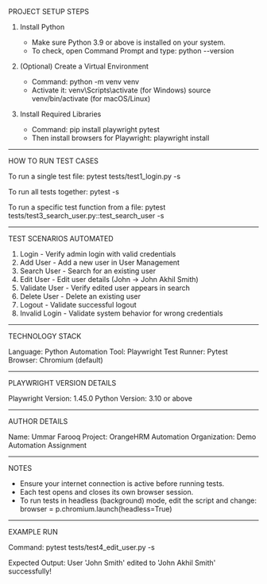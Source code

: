 PROJECT SETUP STEPS

1. Install Python
   - Make sure Python 3.9 or above is installed on your system.
   - To check, open Command Prompt and type:
     python --version

2. (Optional) Create a Virtual Environment
   - Command:
     python -m venv venv
   - Activate it:
     venv\Scripts\activate    (for Windows)
     source venv/bin/activate (for macOS/Linux)

3. Install Required Libraries
   - Command:
     pip install playwright pytest
   - Then install browsers for Playwright:
     playwright install

------------------------------------------------------------
HOW TO RUN TEST CASES

To run a single test file:
   pytest tests/test1_login.py -s

To run all tests together:
   pytest -s

To run a specific test function from a file:
   pytest tests/test3_search_user.py::test_search_user -s

------------------------------------------------------------
TEST SCENARIOS AUTOMATED

1. Login - Verify admin login with valid credentials
2. Add User - Add a new user in User Management
3. Search User - Search for an existing user
4. Edit User - Edit user details (John → John Akhil Smith)
5. Validate User - Verify edited user appears in search
6. Delete User - Delete an existing user
7. Logout - Validate successful logout
8. Invalid Login - Validate system behavior for wrong credentials

------------------------------------------------------------
TECHNOLOGY STACK

Language: Python
Automation Tool: Playwright
Test Runner: Pytest
Browser: Chromium (default)

------------------------------------------------------------
PLAYWRIGHT VERSION DETAILS

Playwright Version: 1.45.0
Python Version: 3.10 or above

------------------------------------------------------------
AUTHOR DETAILS

Name: Ummar Farooq
Project: OrangeHRM Automation
Organization: Demo Automation Assignment

------------------------------------------------------------
NOTES

- Ensure your internet connection is active before running tests.
- Each test opens and closes its own browser session.
- To run tests in headless (background) mode, edit the script and change:
     browser = p.chromium.launch(headless=True)

------------------------------------------------------------
EXAMPLE RUN

Command:
   pytest tests/test4_edit_user.py -s

Expected Output:
    User 'John Smith' edited to 'John Akhil Smith' successfully!

